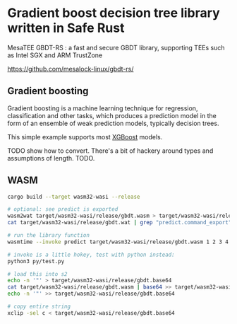 # Gradient boost decision tree library written in Safe Rust

MesaTEE GBDT-RS : a fast and secure GBDT library, supporting TEEs such as Intel SGX and ARM TrustZone

<https://github.com/mesalock-linux/gbdt-rs/>

## Gradient boosting

Gradient boosting is a machine learning technique for regression, classification and other tasks,
which produces a prediction model in the form of an ensemble of weak prediction models, typically
decision trees.

This simple example supports most [XGBoost](https://xgboost.readthedocs.io/en/latest/) models.

TODO show how to convert.
There's a bit of hackery around types and assumptions of length. TODO.

## WASM

```bash
cargo build --target wasm32-wasi --release

# optional: see predict is exported
wasm2wat target/wasm32-wasi/release/gbdt.wasm > target/wasm32-wasi/release/gbdt.wat
cat target/wasm32-wasi/release/gbdt.wat | grep "predict.command_export"

# run the library function
wasmtime --invoke predict target/wasm32-wasi/release/gbdt.wasm 1 2 3 4 5

# invoke is a little hokey, test with python instead:
python3 py/test.py

# load this into s2
echo -n '"' > target/wasm32-wasi/release/gbdt.base64
cat target/wasm32-wasi/release/gbdt.wasm | base64 >> target/wasm32-wasi/release/gbdt.base64
echo -n '"' >> target/wasm32-wasi/release/gbdt.base64

# copy entire string
xclip -sel c < target/wasm32-wasi/release/gbdt.base64
```
